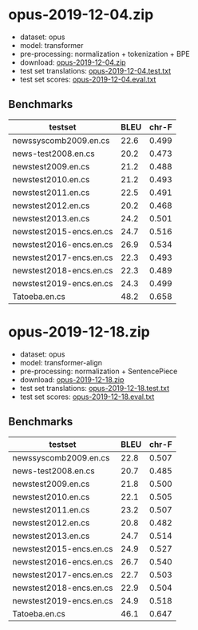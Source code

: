 # opus-2019-12-04.zip

* dataset: opus
* model: transformer
* pre-processing: normalization + tokenization + BPE
* download: [opus-2019-12-04.zip](https://object.pouta.csc.fi/OPUS-MT-models/en-cs/opus-2019-12-04.zip)
* test set translations: [opus-2019-12-04.test.txt](https://object.pouta.csc.fi/OPUS-MT-models/en-cs/opus-2019-12-04.test.txt)
* test set scores: [opus-2019-12-04.eval.txt](https://object.pouta.csc.fi/OPUS-MT-models/en-cs/opus-2019-12-04.eval.txt)

## Benchmarks

| testset               | BLEU  | chr-F |
|-----------------------|-------|-------|
| newssyscomb2009.en.cs 	| 22.6 	| 0.499 |
| news-test2008.en.cs 	| 20.2 	| 0.473 |
| newstest2009.en.cs 	| 21.2 	| 0.488 |
| newstest2010.en.cs 	| 21.2 	| 0.493 |
| newstest2011.en.cs 	| 22.5 	| 0.491 |
| newstest2012.en.cs 	| 20.2 	| 0.468 |
| newstest2013.en.cs 	| 24.2 	| 0.501 |
| newstest2015-encs.en.cs 	| 24.7 	| 0.516 |
| newstest2016-encs.en.cs 	| 26.9 	| 0.534 |
| newstest2017-encs.en.cs 	| 22.3 	| 0.493 |
| newstest2018-encs.en.cs 	| 22.3 	| 0.489 |
| newstest2019-encs.en.cs 	| 24.3 	| 0.499 |
| Tatoeba.en.cs 	| 48.2 	| 0.658 |

# opus-2019-12-18.zip

* dataset: opus
* model: transformer-align
* pre-processing: normalization + SentencePiece
* download: [opus-2019-12-18.zip](https://object.pouta.csc.fi/OPUS-MT-models/en-cs/opus-2019-12-18.zip)
* test set translations: [opus-2019-12-18.test.txt](https://object.pouta.csc.fi/OPUS-MT-models/en-cs/opus-2019-12-18.test.txt)
* test set scores: [opus-2019-12-18.eval.txt](https://object.pouta.csc.fi/OPUS-MT-models/en-cs/opus-2019-12-18.eval.txt)

## Benchmarks

| testset               | BLEU  | chr-F |
|-----------------------|-------|-------|
| newssyscomb2009.en.cs 	| 22.8 	| 0.507 |
| news-test2008.en.cs 	| 20.7 	| 0.485 |
| newstest2009.en.cs 	| 21.8 	| 0.500 |
| newstest2010.en.cs 	| 22.1 	| 0.505 |
| newstest2011.en.cs 	| 23.2 	| 0.507 |
| newstest2012.en.cs 	| 20.8 	| 0.482 |
| newstest2013.en.cs 	| 24.7 	| 0.514 |
| newstest2015-encs.en.cs 	| 24.9 	| 0.527 |
| newstest2016-encs.en.cs 	| 26.7 	| 0.540 |
| newstest2017-encs.en.cs 	| 22.7 	| 0.503 |
| newstest2018-encs.en.cs 	| 22.9 	| 0.504 |
| newstest2019-encs.en.cs 	| 24.9 	| 0.518 |
| Tatoeba.en.cs 	| 46.1 	| 0.647 |


